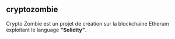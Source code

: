 ## cryptozombie

Crypto Zombie est un projet de création sur la blockchaine Etherum exploitant le language **"Solidity"**.
